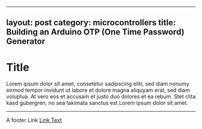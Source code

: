 
---
layout: post
category: microcontrollers
title: Building an Arduino OTP (One Time Password) Generator
---

# Title

Lorem ipsum dolor sit amet, consetetur sadipscing elitr, sed diam nonumy eirmod
tempor invidunt ut labore et dolore magna aliquyam erat, sed diam voluptua. At
vero eos et accusam et justo duo dolores et ea rebum. Stet clita kasd gubergren,
no sea takimata sanctus est Lorem ipsum dolor sit amet.

-----

A footer Link <a href="https://github.com/binaryplease">Link Text</a>
